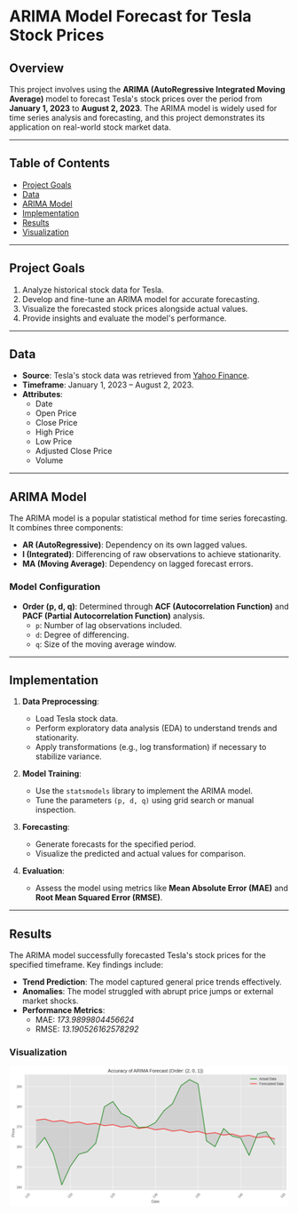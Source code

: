 # ARIMA Model Forecast for Tesla Stock Prices

## Overview

This project involves using the **ARIMA (AutoRegressive Integrated Moving Average)** model to forecast Tesla's stock prices over the period from **January 1, 2023** to **August 2, 2023**. The ARIMA model is widely used for time series analysis and forecasting, and this project demonstrates its application on real-world stock market data.

---

## Table of Contents
- [Project Goals](#project-goals)
- [Data](#data)
- [ARIMA Model](#arima-model)
- [Implementation](#implementation)
- [Results](#results)
- [Visualization](#visualization)

---

## Project Goals

1. Analyze historical stock data for Tesla.
2. Develop and fine-tune an ARIMA model for accurate forecasting.
3. Visualize the forecasted stock prices alongside actual values.
4. Provide insights and evaluate the model's performance.

---

## Data

- **Source**: Tesla's stock data was retrieved from [Yahoo Finance](https://finance.yahoo.com/).
- **Timeframe**: January 1, 2023 – August 2, 2023.
- **Attributes**:
  - Date
  - Open Price
  - Close Price
  - High Price
  - Low Price
  - Adjusted Close Price
  - Volume

---

## ARIMA Model

The ARIMA model is a popular statistical method for time series forecasting. It combines three components:
- **AR (AutoRegressive)**: Dependency on its own lagged values.
- **I (Integrated)**: Differencing of raw observations to achieve stationarity.
- **MA (Moving Average)**: Dependency on lagged forecast errors.

### Model Configuration
- **Order (p, d, q)**: Determined through **ACF (Autocorrelation Function)** and **PACF (Partial Autocorrelation Function)** analysis.
  - `p`: Number of lag observations included.
  - `d`: Degree of differencing.
  - `q`: Size of the moving average window.

---

## Implementation

1. **Data Preprocessing**:
   - Load Tesla stock data.
   - Perform exploratory data analysis (EDA) to understand trends and stationarity.
   - Apply transformations (e.g., log transformation) if necessary to stabilize variance.

2. **Model Training**:
   - Use the `statsmodels` library to implement the ARIMA model.
   - Tune the parameters `(p, d, q)` using grid search or manual inspection.

3. **Forecasting**:
   - Generate forecasts for the specified period.
   - Visualize the predicted and actual values for comparison.

4. **Evaluation**:
   - Assess the model using metrics like **Mean Absolute Error (MAE)** and **Root Mean Squared Error (RMSE)**.

---

## Results

The ARIMA model successfully forecasted Tesla's stock prices for the specified timeframe. Key findings include:

- **Trend Prediction**: The model captured general price trends effectively.
- **Anomalies**: The model struggled with abrupt price jumps or external market shocks.
- **Performance Metrics**:
  - MAE: _173.9899804456624_
  - RMSE: _13.190526162578292_

### Visualization
![Forecasted vs Actual Prices](forecast_vs_actual.png)
